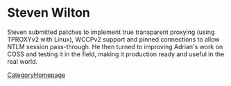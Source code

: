 # Steven Wilton

Steven submitted patches to implement true transparent proxying (using
TPROXYv2 with Linux), WCCPv2 support and pinned connections to allow
NTLM session pass-through. He then turned to improving Adrian's work on
COSS and testing it in the field, making it production ready and useful
in the real world.

[CategoryHomepage](/CategoryHomepage)
